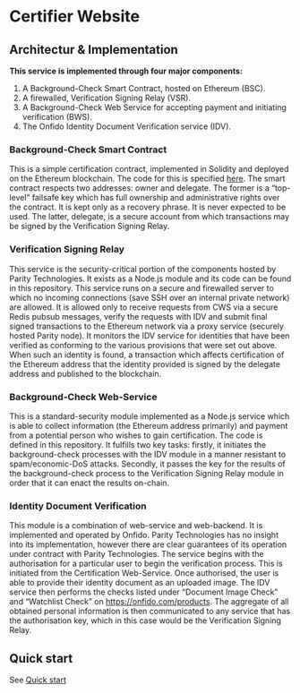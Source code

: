 # Certifier Website

## Architectur & Implementation

**This service is implemented through four major components:**

1. A Background-Check Smart Contract, hosted on Ethereum (BSC).
2. A firewalled, Verification Signing Relay (VSR).
3. A Background-Check Web Service for accepting payment and initiating verification (BWS).
4. The Onfido Identity Document Verification service (IDV).

### Background-Check Smart Contract
This is a simple certification contract, implemented in Solidity and deployed on the Ethereum blockchain. The code for this is specified [here](https://github.com/paritytech/contracts/blob/master/SimpleCertifier.sol). The smart contract respects two addresses: owner and delegate. The former is a “top-level” failsafe key which has full ownership and administrative rights over the contract. It is kept only as a recovery phrase. It is never expected to be used. The latter, delegate, is a secure account from which transactions may be signed by the Verification Signing Relay.

### Verification Signing Relay
This service is the security-critical portion of the components hosted by Parity Technologies. It exists as a Node.js module and its code can be found in this repository. This service runs on a secure and firewalled server to which no incoming connections (save SSH over an internal private network) are allowed. It is allowed only to receive requests from CWS via a secure Redis pubsub messages, verify the requests with IDV and submit final signed transactions to the Ethereum network via a proxy service (securely hosted Parity node). It monitors the IDV service for identities that have been verified as conforming to the various provisions that were set out above. When such an identity is found, a transaction which affects certification of the Ethereum address that the identity provided is signed by the delegate address and published to the blockchain.

### Background-Check Web-Service
This is a standard-security module implemented as a Node.js service which is able to collect information (the Ethereum address primarily) and payment from a potential person who wishes to gain certification. The code is defined  in this repository. It fulfills two key tasks: firstly, it initiates the background-check processes with the IDV module in a manner resistant to spam/economic-DoS attacks. Secondly, it passes the key for the results of the background-check process to the Verification Signing Relay module in order that it can enact the results on-chain.

### Identity Document Verification
This module is a combination of web-service and web-backend. It is implemented and operated by Onfido. Parity Technologies has no insight into its implementation, however there are clear guarantees of its operation under contract with Parity Technologies. The service begins with the authorisation for a particular user to begin the verification process. This is initiated from the Certification Web-Service. Once authorised, the user is able to provide their identity document as an uploaded image. The IDV service then performs the checks listed under “Document Image Check” and “Watchlist Check” on https://onfido.com/products. The aggregate of all obtained personal information is then communicated to any service that has the authorisation key, which in this case would be the Verification Signing Relay.

## Quick start

See [Quick start](./Quick-start.md)